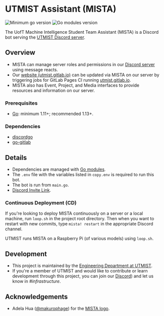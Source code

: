 # UTMIST Assistant (MISTA)

![Minimum go version](https://img.shields.io/badge/go-1.11+-important.svg)
![Go modules version](https://img.shields.io/github/go-mod/go-version/utmist/mista/master)

The UofT Machine Intelligence Student Team Assistant (MISTA) is a Discord bot serving the [UTMIST Discord server](https://discord.gg/ZxQjmW6).

## Overview

- MISTA can manage server roles and permissions in our [Discord server](https://discord.gg/ZxQjmW6) using message reacts.
- Our [website (utmist.gitlab.io)](https://utmist.gitlab.io) can be updated via MISTA on our server by triggering jobs for GitLab Pages CI running [utmist.gitlab.io](https://gitlab.com/utmist/utmist.gitlab.io).
- MISTA also has Event, Project, and Media interfaces to provide resources and information on our server.

### Prerequisites

- [Go](https://golang.org/): minimum 1.11+; recommended 1.13+.

### Dependencies

- [discordgo](https://pkg.go.dev/github.com/bwmarrin/discordgo)
- [go-gitlab](https://pkg.go.dev/github.com/xanzy/go-gitlab)

## Details

- Dependencies are managed with [Go modules](https://blog.golang.org/using-go-modules).
- The `.env` file with the variables listed in `copy.env` is required to run this bot.
- The bot is run from `main.go`.
- [Discord Invite Link](https://discordapp.com/oauth2/authorize?client_id=682495255102095391&scope=bot).

### Continuous Deployment (CD)

If you're looking to deploy MISTA continuously on a server or a local machine, run `loop.sh` in the project root directory. Then when you want to restart with new commits, type `mista! restart` in the appropriate Discord channel.

UTMIST runs MISTA on a Raspberry Pi (of various models) using `loop.sh`.

## Development

- This project is maintained by the [Engineering Department at UTMIST](https://utmist.gitlab.io/team/engineering).
- If you're a member of UTMIST and would like to contribute or learn development through this project, you can join our [Discord](https://discord.gg/ZxQjmW6)) and let us know in _#infrastructure_.

## Acknowledgements

- Adela Hua ([@makurophage](https://www.instagram.com/makurophage/)) for the [MISTA logo](https://gitlab.com/utmist/mista/-/blob/master/logo.png).
